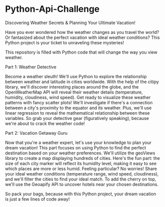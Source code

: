 # Python-Api-Challenge
Discovering Weather Secrets & Planning Your Ultimate Vacation!


Have you ever wondered how the weather changes as you travel the world? Or fantasized about the perfect vacation with ideal weather conditions? This Python project is your ticket to unraveling these mysteries!


This repository is filled with Python code that will change the way you view weather.


Part 1: Weather Detective


Become a weather sleuth! We'll use Python to explore the relationship between weather and latitude in cities worldwide. With the help of the citipy library, we'll discover interesting places around the globe, and the OpenWeatherMap API will reveal their weather details (temperature, humidity, cloudiness, wind speed). Get ready to visualize these weather patterns with fancy scatter plots! We'll investigate if there's a connection between a city's proximity to the equator and its weather. Plus, we'll use linear regression to reveal the mathematical relationship between these variables. So grab your detective gear (figuratively speaking), because we're about to crack the weather code!



Part 2: Vacation Getaway Guru


Now that you're a weather expert, let's use your knowledge to plan your dream vacation! This part focuses on using Python to find the perfect destination based on your weather preferences. We'll utilize the geoViews library to create a map displaying hundreds of cities. Here's the fun part: the size of each city marker will reflect its humidity level, making it easy to see which places are more or less humid. Feeling particular? No worries! Share your ideal weather conditions (temperature range, wind speed, cloudiness), and we'll filter the cities to find your ideal match. To add the cherry on top, we'll use the Geoapify API to uncover hotels near your chosen destinations. 



So pack your bags, because with this Python project, your dream vacation is just a few lines of code away!
